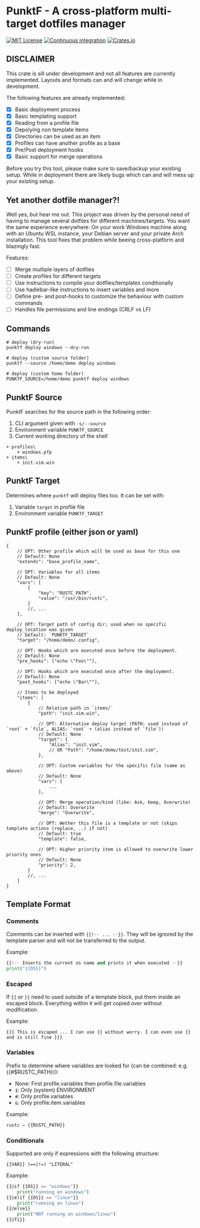 # PunktF - A cross-platform multi-target dotfiles manager

[![MIT License](https://img.shields.io/crates/l/punktf)](https://choosealicense.com/licenses/mit/) [![Continuous integration](https://github.com/Shemnei/punktf/workflows/Continuous%20Integration/badge.svg)](https://github.com/Shemnei/punktf/actions) [![Crates.io](https://img.shields.io/crates/v/punktf)](https://crates.io/crates/punktf)

## DISCLAIMER

This crate is sill under development and not all features are currently implemented.
Layouts and formats can and will change while in development.

The following features are already implemented:

- [x] Basic deployment process
- [x] Basic templating support
- [x] Reading from a profile file
- [x] Depolying non template items
- [x] Directories can be used as an item
- [x] Profiles can have another profile as a base
- [x] Pre/Post deployment hooks
- [x] Basic support for merge operations

Before you try this tool, please make sure to save/backup your existing setup.
While in deployment there are likely bugs which can and will mess up your
existing setup.

## Yet another dotfile manager?!

Well yes, but hear me out. This project was driven by the personal need of having to manage several dotfiles for different machines/targets. You want the same experience everywhere: On your work Windows machine along with an Ubuntu WSL instance, your Debian server and your private Arch installation. This tool fixes that problem while beeing cross-platform and blazingly fast.

Features:
- [ ] Merge mutliple layers of dotfiles
- [ ] Create profiles for different targets
- [ ] Use instructions to compile your dotfiles/templates conditionally
- [ ] Use hadlebar-like instructions to insert variables and more
- [ ] Define pre- and post-hooks to customize the behaviour with custom commands
- [ ] Handles file permissions and line endings (CRLF vs LF)

## Commands

```shell
# deploy (dry-run)
punktf deploy windows --dry-run

# deploy (custom source folder)
punktf --source /home/demo deploy windows

# deploy (custom home folder)
PUNKTF_SOURCE=/home/demo punktf deploy windows
```

## PunktF Source

PunktF searches for the source path in the following order:

1) CLI argument given with `-s/--source`
2) Environment variable `PUNKTF_SOURCE`
3) Current working directory of the shell

```
+ profiles\
	+ windows.pfp
+ items\
	+ init.vim.win
```

## PunktF Target

Determines where `punktf` will deploy files too.
It can be set with:

1) Variable `target` in profile file
2) Environment variable `PUNKTF_TARGET`

## PunktF profile (either json or yaml)

```json5
{
	// OPT: Other profile which will be used as base for this one
	// Default: None
	"extends": "base_profile_name",

	// OPT: Variables for all items
	// Default: None
	"vars": [
		{
			"key": "RUSTC_PATH",
			"value": "/usr/bin/rustc",
		}
		//, ...
	],

	// OPT: Target path of config dir; used when no specific deploy_location was given
	// Default: `PUNKTF_TARGET`
	"target": "/home/demo/.config",

	// OPT: Hooks which are executed once before the deployment.
	// Default: None
	"pre_hooks": ["echo \"Foo\""],

	// OPT: Hooks which are executed once after the deployment.
	// Default: None
	"post_hooks": ["echo \"Bar\""],

	// Items to be deployed
	"items": [
		{
			// Relative path in `items/`
			"path": "init.vim.win",

			// OPT: Alternative deploy target (PATH: used instead of `root` + `file`, ALIAS: `root` + (alias instead of `file`))
			// Default: None
			"target": {
				"Alias": "init.vim",
				// OR "Path": "/home/demo/test/init.vim",
			},

			// OPT: Custom variables for the specific file (same as above)
			// Default: None
			"vars": [
				...
			],

			// OPT: Merge operation/kind (like: Ask, Keep, Overwrite)
			// Default: Overwrite
			"merge": "Overwrite",

			// OPT: Wether this file is a template or not (skips template actions (replace, ..) if not)
			// Default: true
			"template": false,

			// OPT: Higher priority item is allowed to overwrite lower priority ones
			// Default: None
			"priority": 2,
		}
		//, ...
	]
}
```

## Template Format

### Comments

Comments can be inserted with `{{!-- ... --}}`. They will be ignored by the template
parser and will not be transferred to the output.

Example:

```python
{{!-- Inserts the current os name and prints it when executed --}}
print("{{OS}}")
```

### Escaped

If `{{` or `}}` need to used outside of a template block, put them inside an
escaped block. Everything within it will get copied over without modification.

Example:

```text
{{{ This is escaped ... I can use {{ without worry. I can even use }} and is still fine }}}
```

### Variables

Prefix to determine where variables are looked for (can be combined: e.g. {{#$RUSTC_PATH}}):

- None: First profile.variables then profile.file.variables
- `$`: Only (system) ENVIRONMENT
- `#`: Only profile.variables
- `&`: Only profile.item.variables


Example:

```python
rustc = {{RUSTC_PATH}}
```

### Conditionals

Supported are only if expressions with the following structure:

`{{VAR}} (==|!=) "LITERAL"`


Example:

```python
{{@if {{OS}} == "windows"}}
	print("running on windows")
{{@elif {{OS}} == "linux"}}
	print("running on linux")
{{@else}}
	print("NOT running on windows/linux")
{{@fi}}
```
